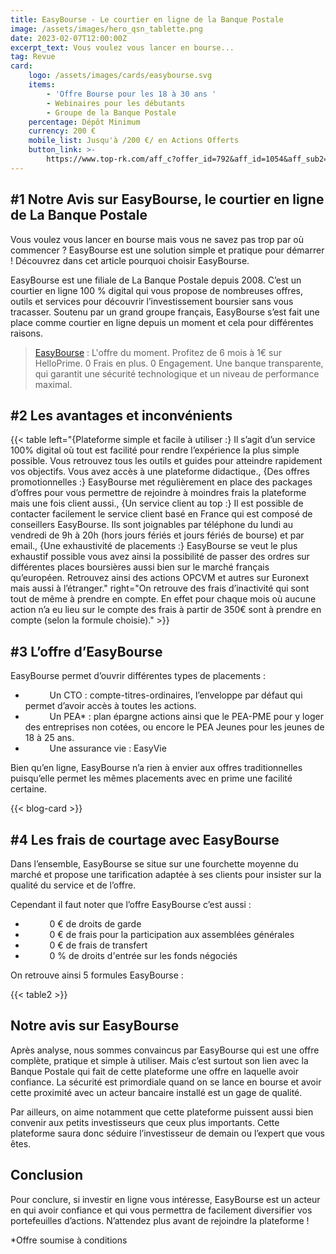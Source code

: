 ```yaml
---
title: EasyBourse - Le courtier en ligne de la Banque Postale
image: /assets/images/hero_qsn_tablette.png
date: 2023-02-07T12:00:00Z
excerpt_text: Vous voulez vous lancer en bourse...
tag: Revue
card:
    logo: /assets/images/cards/easybourse.svg
    items:
        - 'Offre Bourse pour les 18 à 30 ans '
        - Webinaires pour les débutants
        - Groupe de la Banque Postale
    percentage: Dépôt Minimum
    currency: 200 €
    mobile_list: Jusqu'à /200 €/ en Actions Offerts
    button_link: >-
        https://www.top-rk.com/aff_c?offer_id=792&aff_id=1054&aff_sub2=article&aff_sub=
---
```

## \#1 Notre Avis sur EasyBourse, le courtier en ligne de La Banque Postale

Vous voulez vous lancer en bourse mais vous ne savez pas trop par où commencer ? EasyBourse est une solution simple et pratique pour démarrer ! Découvrez dans cet article pourquoi choisir EasyBourse.

EasyBourse est une filiale de La Banque Postale depuis 2008. C’est un courtier en ligne 100 % digital qui vous propose de nombreuses offres, outils et services pour découvrir l’investissement boursier sans vous tracasser. Soutenu par un grand groupe français, EasyBourse s’est fait une place comme courtier en ligne depuis un moment et cela pour différentes raisons.

> [EasyBourse](https://www.top-rk.com/aff_c?offer_id=792&amp;aff_id=1054&amp;aff_sub2=article&amp;aff_sub=) : L'offre du moment. Profitez de 6 mois à 1€ sur HelloPrime. 0 Frais en plus. 0 Engagement. Une banque transparente, qui garantit une sécurité technologique et un niveau de performance maximal.

## \#2 Les avantages et inconvénients

{{< table left="{Plateforme simple et facile à utiliser :} Il s’agit d’un service 100% digital où tout est facilité pour rendre l’expérience la plus simple possible. Vous retrouvez tous les outils et guides pour atteindre rapidement vos objectifs. Vous avez accès à une plateforme didactique., {Des offres promotionnelles :} EasyBourse met régulièrement en place des packages d’offres pour vous permettre de rejoindre à moindres frais la plateforme mais une fois client aussi., {Un service client au top :} Il est possible de contacter facilement le service client basé en France qui est composé de conseillers EasyBourse. Ils sont joignables par téléphone du lundi au vendredi de 9h à 20h (hors jours fériés et jours fériés de bourse) et par email., {Une exhaustivité de placements :} EasyBourse se veut le plus exhaustif possible vous avez ainsi la possibilité de passer des ordres sur différentes places boursières aussi bien sur le marché français qu’européen. Retrouvez ainsi des actions OPCVM et autres sur Euronext mais aussi à l’étranger." right="On retrouve des frais d’inactivité qui sont tout de même à prendre en compte. En effet pour chaque mois où aucune action n’a eu lieu sur le compte des frais à partir de 350€ sont à prendre en compte (selon la formule choisie)." >}}

## \#3 L’offre d’EasyBourse

EasyBourse permet d’ouvrir différentes types de placements :

* &nbsp; &nbsp;&nbsp;**&nbsp;**&nbsp;&nbsp; &nbsp; Un CTO : compte-titres-ordinaires, l’enveloppe par défaut qui permet d’avoir accès à toutes les actions.
* &nbsp; &nbsp;&nbsp;**&nbsp;**&nbsp;&nbsp; &nbsp; Un PEA\* : plan épargne actions ainsi que le PEA-PME pour y loger des entreprises non cotées, ou encore le PEA Jeunes pour les jeunes de 18 à 25 ans.
* &nbsp; &nbsp;&nbsp;**&nbsp;**&nbsp;&nbsp; &nbsp; Une assurance vie : EasyVie

Bien qu’en ligne, EasyBourse n’a rien à envier aux offres traditionnelles puisqu’elle permet les mêmes placements avec en prime une facilité certaine.

{{< blog-card >}}

## \#4 Les frais de courtage avec EasyBourse

Dans l’ensemble, EasyBourse se situe sur une fourchette moyenne du marché et propose une tarification adaptée à ses clients pour insister sur la qualité du service et de l’offre.

Cependant il faut noter que l’offre EasyBourse c’est aussi :

* &nbsp; &nbsp;&nbsp;**&nbsp;**&nbsp;&nbsp; &nbsp; 0 € de droits de garde
* &nbsp; &nbsp;&nbsp;**&nbsp;**&nbsp;&nbsp; &nbsp; 0 € de frais pour la participation aux assemblées générales
* &nbsp; &nbsp;&nbsp;**&nbsp;**&nbsp;&nbsp; &nbsp; 0 € de frais de transfert
* &nbsp; &nbsp;&nbsp;**&nbsp;**&nbsp;&nbsp; &nbsp; 0 % de droits d'entrée sur les fonds négociés

On retrouve ainsi 5 formules EasyBourse :

{{< table2 >}}

## Notre avis sur EasyBourse

Après analyse, nous sommes convaincus par EasyBourse qui est une offre complète, pratique et simple à utiliser. Mais c’est surtout son lien avec la Banque Postale qui fait de cette plateforme une offre en laquelle avoir confiance. La sécurité est primordiale quand on se lance en bourse et avoir cette proximité avec un acteur bancaire installé est un gage de qualité.

Par ailleurs, on aime notamment que cette plateforme puissent aussi bien convenir aux petits investisseurs que ceux plus importants. Cette plateforme saura donc séduire l’investisseur de demain ou l’expert que vous êtes.

## Conclusion

Pour conclure, si investir en ligne vous intéresse, EasyBourse est un acteur en qui avoir confiance et qui vous permettra de facilement diversifier vos portefeuilles d’actions. N’attendez plus avant de rejoindre la plateforme !

\*Offre soumise à conditions